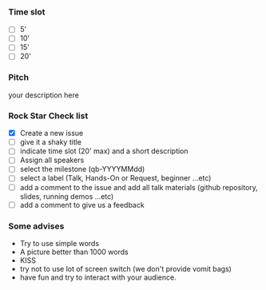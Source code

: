 ### Time slot

- [ ] 5'
- [ ] 10'
- [ ] 15'
- [ ] 20'

### Pitch

your description here

### Rock Star Check list

- [X] Create a new issue
- [ ] give it a shaky title
- [ ] indicate time slot (20' max) and a short description
- [ ] Assign all speakers
- [ ] select the milestone (qb-YYYYMMdd)
- [ ] select a label (Talk, Hands-On or Request, beginner ...etc)
- [ ] add a comment to the issue and add all talk materials (github repository, slides, running demos ...etc)
- [ ] add a comment to give us a feedback 

### Some advises

- Try to use simple words
- A picture better than 1000 words
- KISS
- try not to use lot of screen switch (we don't provide vomit bags)
- have fun and try to interact with your audience.
